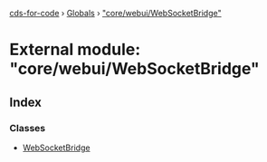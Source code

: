 [cds-for-code](../README.md) › [Globals](../globals.md) › ["core/webui/WebSocketBridge"](_core_webui_websocketbridge_.md)

# External module: "core/webui/WebSocketBridge"

## Index

### Classes

* [WebSocketBridge](../classes/_core_webui_websocketbridge_.websocketbridge.md)
